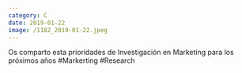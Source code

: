 ```yaml
--- 
category: C 
date: 2019-01-22 
image: /1182_2019-01-22.jpeg 
--- 
```


Os comparto esta prioridades de Investigación en Marketing para los próximos años #Markerting #Research